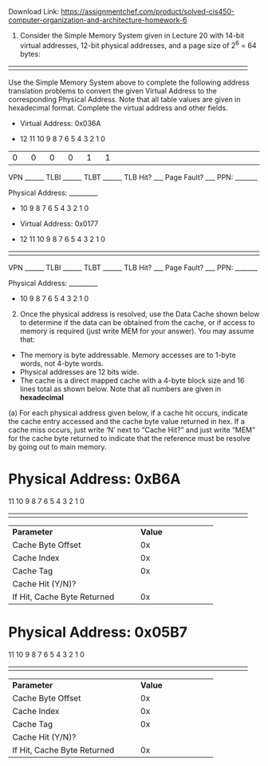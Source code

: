 Download Link: https://assignmentchef.com/product/solved-cis450-computer-organization-and-architecture-homework-6
<br>
<ol>

 <li>Consider the Simple Memory System given in Lecture 20 with 14-bit virtual addresses, 12-bit physical addresses, and a page size of 2<sup>6</sup> = 64 bytes:</li>

</ol>




<table width="288">

 <tbody>

  <tr>

   <td width="24"> </td>

   <td width="24"> </td>

   <td width="24"> </td>

   <td width="24"> </td>

   <td width="24"> </td>

   <td width="24"> </td>

   <td width="24"> </td>

   <td width="24"> </td>

   <td width="24"> </td>

   <td width="24"> </td>

   <td width="24"> </td>

   <td width="24"> </td>

  </tr>

 </tbody>

</table>

Use the Simple Memory System above to complete the following address translation problems to convert the given Virtual Address to the corresponding Physical Address. Note that all table values are given in hexadecimal format. Complete the virtual address and other fields.




<ul>

 <li>Virtual Address: 0x036A</li>

</ul>




<ul>

 <li>12 11  10  9   8   7  6   5  4   3   2   1  0</li>

</ul>

<table width="336">

 <tbody>

  <tr>

   <td width="24">0</td>

   <td width="24">    0</td>

   <td width="24">    0</td>

   <td width="24">   0</td>

   <td width="24">    1</td>

   <td width="24">    1</td>

   <td width="24"> </td>

   <td width="24"> </td>

   <td width="24"> </td>

   <td width="24"> </td>

   <td width="24"> </td>

   <td width="24"> </td>

   <td width="24"> </td>

   <td width="24"> </td>

  </tr>

 </tbody>

</table>




VPN ______   TLBI ______  TLBT ______  TLB Hit? ___  Page Fault? ___  PPN: _______




Physical Address: _________

<ul>

 <li>10 9   8   7  6   5  4   3   2   1  0</li>

</ul>










<ul>

 <li>Virtual Address: 0x0177</li>

</ul>




<ul>

 <li>12 11  10  9   8   7  6   5  4   3   2   1  0</li>

</ul>

<table width="336">

 <tbody>

  <tr>

   <td width="24"> </td>

   <td width="24"> </td>

   <td width="24"> </td>

   <td width="24"> </td>

   <td width="24"> </td>

   <td width="24"> </td>

   <td width="24"> </td>

   <td width="24"> </td>

   <td width="24"> </td>

   <td width="24"> </td>

   <td width="24"> </td>

   <td width="24"> </td>

   <td width="24"> </td>

   <td width="24"> </td>

  </tr>

 </tbody>

</table>

VPN ______   TLBI ______  TLBT ______  TLB Hit? ___  Page Fault? ___  PPN: _______




Physical Address: _________

<ul>

 <li>10 9   8   7  6   5  4   3   2   1  0</li>

</ul>

<ol start="2">

 <li>Once the physical address is resolved, use the Data Cache shown below to determine if the data can be obtained from the cache, or if access to memory is required (just write MEM for your answer). You may assume that:</li>

</ol>

<ul>

 <li>The memory is byte addressable. Memory accesses are to 1-byte words, not 4-byte words.</li>

 <li>Physical addresses are 12 bits wide.</li>

 <li>The cache is a direct mapped cache with a 4-byte block size and 16 lines total as shown below. Note that all numbers are given in <strong>hexadecimal</strong></li>

</ul>




<sub>        </sub>

(a) For each physical address given below, if a cache hit occurs, indicate the cache entry accessed and the cache byte value returned in hex. If a cache miss occurs, just write ‘N’ next to “Cache Hit?” and just write “MEM” for the cache byte returned to indicate that the reference must be resolve by going out to main memory.




<h1> Physical Address: 0xB6A</h1>

11  10  9   8   7  6   5  4   3   2   1   0

<table width="288">

 <tbody>

  <tr>

   <td width="24"> </td>

   <td width="24"> </td>

   <td width="24"> </td>

   <td width="24"> </td>

   <td width="24"> </td>

   <td width="24"> </td>

   <td width="24"> </td>

   <td width="24"> </td>

   <td width="24"> </td>

   <td width="24"> </td>

   <td width="24"> </td>

   <td width="24"> </td>

  </tr>

 </tbody>

</table>










<table width="379">

 <tbody>

  <tr>

   <td width="241"><strong>Parameter </strong></td>

   <td width="138"><strong>Value </strong></td>

  </tr>

  <tr>

   <td width="241">Cache Byte Offset</td>

   <td width="138">0x</td>

  </tr>

  <tr>

   <td width="241">Cache Index</td>

   <td width="138">0x</td>

  </tr>

  <tr>

   <td width="241">Cache Tag</td>

   <td width="138">0x</td>

  </tr>

  <tr>

   <td width="241">Cache Hit (Y/N)?</td>

   <td width="138"> </td>

  </tr>

  <tr>

   <td width="241">If Hit, Cache Byte Returned</td>

   <td width="138">0x</td>

  </tr>

 </tbody>

</table>




<h1>Physical Address: 0x05B7</h1>




11  10  9   8   7  6   5  4   3   2   1   0

<table width="288">

 <tbody>

  <tr>

   <td width="24"> </td>

   <td width="24"> </td>

   <td width="24"> </td>

   <td width="24"> </td>

   <td width="24"> </td>

   <td width="24"> </td>

   <td width="24"> </td>

   <td width="24"> </td>

   <td width="24"> </td>

   <td width="24"> </td>

   <td width="24"> </td>

   <td width="24"> </td>

  </tr>

 </tbody>

</table>










<table width="379">

 <tbody>

  <tr>

   <td width="241"><strong>Parameter </strong></td>

   <td width="138"><strong>Value </strong></td>

  </tr>

  <tr>

   <td width="241">Cache Byte Offset</td>

   <td width="138">0x</td>

  </tr>

  <tr>

   <td width="241">Cache Index</td>

   <td width="138">0x</td>

  </tr>

  <tr>

   <td width="241">Cache Tag</td>

   <td width="138">0x</td>

  </tr>

  <tr>

   <td width="241">Cache Hit (Y/N)?</td>

   <td width="138"> </td>

  </tr>

  <tr>

   <td width="241">If Hit, Cache Byte Returned</td>

   <td width="138">0x</td>

  </tr>

 </tbody>

</table>


